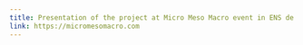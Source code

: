 ```yaml
---
title: Presentation of the project at Micro Meso Macro event in ENS de Lyon.
link: https://micromesomacro.com
---
```

